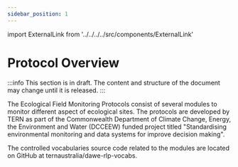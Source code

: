 ```yaml
---
sidebar_position: 1
---
```


import ExternalLink from '../../../../src/components/ExternalLink'

# Protocol Overview

:::info
This section is in draft. The content and structure of the document may change until it is released.
:::

The Ecological Field Monitoring Protocols consist of several modules to monitor different aspect of ecological sites. The protocols are developed by TERN as part of the Commonwealth Department of Climate Change, Energy, the Environment and Water (DCCEEW) funded project titled "Standardising environmental monitoring and data systems for improve decision making".

The controlled vocabularies source code related to the modules are located on GitHub at <ExternalLink href="https://github.com/ternaustralia/dawe-rlp-vocabs">ternaustralia/dawe-rlp-vocabs</ExternalLink>.
